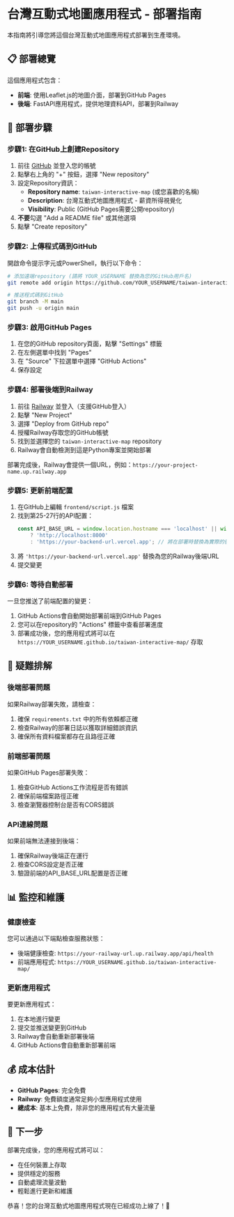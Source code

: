# 台灣互動式地圖應用程式 - 部署指南

本指南將引導您將這個台灣互動式地圖應用程式部署到生產環境。

## 📋 部署總覽

這個應用程式包含：
- **前端**: 使用Leaflet.js的地圖介面，部署到GitHub Pages
- **後端**: FastAPI應用程式，提供地理資料API，部署到Railway

## 🚀 部署步驟

### 步驟1: 在GitHub上創建Repository

1. 前往 [GitHub](https://github.com) 並登入您的帳號
2. 點擊右上角的 "+" 按鈕，選擇 "New repository"
3. 設定Repository資訊：
   - **Repository name**: `taiwan-interactive-map` (或您喜歡的名稱)
   - **Description**: 台灣互動式地圖應用程式 - 薪資所得視覺化
   - **Visibility**: Public (GitHub Pages需要公開repository)
4. **不要**勾選 "Add a README file" 或其他選項
5. 點擊 "Create repository"

### 步驟2: 上傳程式碼到GitHub

開啟命令提示字元或PowerShell，執行以下命令：

```bash
# 添加遠端repository (請將 YOUR_USERNAME 替換為您的GitHub用戶名)
git remote add origin https://github.com/YOUR_USERNAME/taiwan-interactive-map.git

# 推送程式碼到GitHub
git branch -M main
git push -u origin main
```

### 步驟3: 啟用GitHub Pages

1. 在您的GitHub repository頁面，點擊 "Settings" 標籤
2. 在左側選單中找到 "Pages"
3. 在 "Source" 下拉選單中選擇 "GitHub Actions"
4. 保存設定

### 步驟4: 部署後端到Railway

1. 前往 [Railway](https://railway.app) 並登入（支援GitHub登入）
2. 點擊 "New Project"
3. 選擇 "Deploy from GitHub repo"
4. 授權Railway存取您的GitHub帳號
5. 找到並選擇您的 `taiwan-interactive-map` repository
6. Railway會自動檢測到這是Python專案並開始部署

部署完成後，Railway會提供一個URL，例如：`https://your-project-name.up.railway.app`

### 步驟5: 更新前端配置

1. 在GitHub上編輯 `frontend/script.js` 檔案
2. 找到第25-27行的API配置：
   ```javascript
   const API_BASE_URL = window.location.hostname === 'localhost' || window.location.hostname === '127.0.0.1'
       ? 'http://localhost:8000'
       : 'https://your-backend-url.vercel.app'; // 將在部署時替換為實際的後端URL
   ```
3. 將 `'https://your-backend-url.vercel.app'` 替換為您的Railway後端URL
4. 提交變更

### 步驟6: 等待自動部署

一旦您推送了前端配置的變更：
1. GitHub Actions會自動開始部署前端到GitHub Pages
2. 您可以在repository的 "Actions" 標籤中查看部署進度
3. 部署成功後，您的應用程式將可以在 `https://YOUR_USERNAME.github.io/taiwan-interactive-map/` 存取

## 🔧 疑難排解

### 後端部署問題

如果Railway部署失敗，請檢查：
1. 確保 `requirements.txt` 中的所有依賴都正確
2. 檢查Railway的部署日誌以獲取詳細錯誤資訊
3. 確保所有資料檔案都存在且路徑正確

### 前端部署問題

如果GitHub Pages部署失敗：
1. 檢查GitHub Actions工作流程是否有錯誤
2. 確保前端檔案路徑正確
3. 檢查瀏覽器控制台是否有CORS錯誤

### API連線問題

如果前端無法連接到後端：
1. 確保Railway後端正在運行
2. 檢查CORS設定是否正確
3. 驗證前端的API_BASE_URL配置是否正確

## 📊 監控和維護

### 健康檢查
您可以通過以下端點檢查服務狀態：
- 後端健康檢查: `https://your-railway-url.up.railway.app/api/health`
- 前端應用程式: `https://YOUR_USERNAME.github.io/taiwan-interactive-map/`

### 更新應用程式
要更新應用程式：
1. 在本地進行變更
2. 提交並推送變更到GitHub
3. Railway會自動重新部署後端
4. GitHub Actions會自動重新部署前端

## 💰 成本估計

- **GitHub Pages**: 完全免費
- **Railway**: 免費額度通常足夠小型應用程式使用
- **總成本**: 基本上免費，除非您的應用程式有大量流量

## 🎯 下一步

部署完成後，您的應用程式將可以：
- 在任何裝置上存取
- 提供穩定的服務
- 自動處理流量波動
- 輕鬆進行更新和維護

恭喜！您的台灣互動式地圖應用程式現在已經成功上線了！🎉
